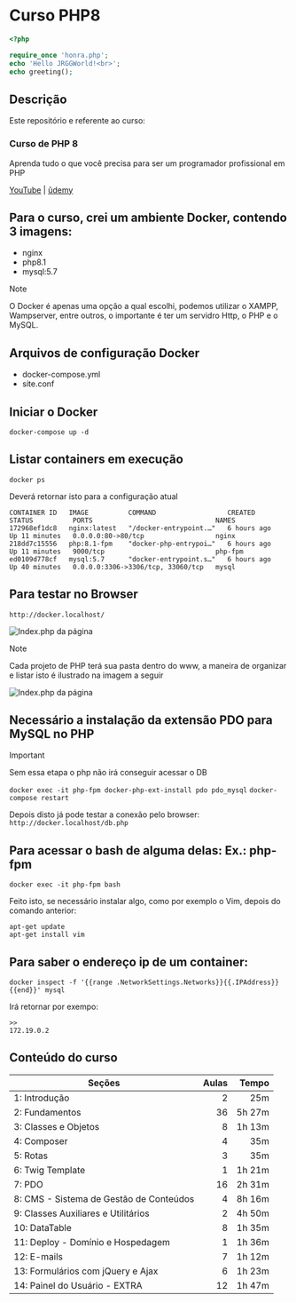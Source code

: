 # Curso PHP8

```php
<?php

require_once 'honra.php';
echo 'Hello JRGGWorld!<br>';
echo greeting();

```

## Descrição
Este repositório e referente ao curso:

### Curso de PHP 8 
Aprenda tudo o que você precisa para ser um programador profissional em PHP

[YouTube](https://www.youtube.com/watch?v=O73xbQvGhHk&list=PL0N5TAOhX5E9eJ9Ix6YUIgEw3lNmaIEE9) | [ûdemy](https://www.udemy.com/course/curso-de-php-8-do-zero/?referralCode=AF873D0C1284D3461014)



## Para o curso, crei um ambiente Docker, contendo 3 imagens:
* nginx
* php8.1
* mysql:5.7

> [!NOTE]
> O Docker é apenas uma opção a qual escolhi, podemos utilizar o XAMPP, Wampserver, entre outros, o importante é ter um servidro Http, o PHP e o MySQL.

## Arquivos de configuração Docker
* docker-compose.yml
* site.conf

## Iniciar o Docker
```docker-compose up -d```

## Listar containers em execução  
```docker ps```

Deverá retornar isto para a configuração atual
```
CONTAINER ID   IMAGE          COMMAND                  CREATED       STATUS          PORTS                               NAMES
172968ef1dc8   nginx:latest   "/docker-entrypoint.…"   6 hours ago   Up 11 minutes   0.0.0.0:80->80/tcp                  nginx
218dd7c15556   php:8.1-fpm    "docker-php-entrypoi…"   6 hours ago   Up 11 minutes   9000/tcp                            php-fpm
ed0109d778cf   mysql:5.7      "docker-entrypoint.s…"   6 hours ago   Up 40 minutes   0.0.0.0:3306->3306/tcp, 33060/tcp   mysql
```

## Para testar no Browser
```http://docker.localhost/```

![Index.php da página](./docs/assets/images/index.jpg)

> [!NOTE]
> Cada projeto de PHP terá sua pasta dentro do www, a maneira de organizar e listar isto é ilustrado na imagem a seguir

![Index.php da página](./docs/assets/images/organizacao.jpg)

## Necessário a instalação da extensão PDO para MySQL no PHP 
> [!IMPORTANT]
> Sem essa etapa o php não irá conseguir acessar o DB

```docker exec -it php-fpm docker-php-ext-install pdo pdo_mysql```
```docker-compose restart```

Depois disto já pode testar a conexão pelo browser:
```http://docker.localhost/db.php```

## Para acessar o bash de alguma delas: Ex.: php-fpm
```docker exec -it php-fpm bash```

Feito isto, se necessário instalar algo, como por exemplo o Vim, depois do comando anterior:
```
apt-get update
apt-get install vim
```

## Para saber o endereço ip de um container:
```docker inspect -f '{{range .NetworkSettings.Networks}}{{.IPAddress}}{{end}}' mysql```

Irá retornar por exempo:
```
>> 
172.19.0.2
```


## Conteúdo do curso
Seções | Aulas | Tempo 
-|-:|-:
1: Introdução	|	2	|	25m 
2: Fundamentos	|	36	|	5h 27m
3: Classes e Objetos	|	8	|	1h 13m
4: Composer	|	4	|	35m
5: Rotas	|	3	|	35m
6: Twig Template	|	1	|	1h 21m
7: PDO	|	16	|	2h 31m
8: CMS - Sistema de Gestão de Conteúdos	|	4	|	8h 16m
9: Classes Auxiliares e Utilitários	|	2	|	4h 50m
10: DataTable	|	8	|	1h 35m
11: Deploy - Domínio e Hospedagem	|	1	|	1h 36m
12: E-mails	|	7	|	1h 12m
13: Formulários com jQuery e Ajax	|	6	|	1h 23m
14: Painel do Usuário - EXTRA	|	12	|	1h 47m
